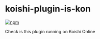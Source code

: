 # koishi-plugin-is-kon

[![npm](https://img.shields.io/npm/v/koishi-plugin-is-kon?style=flat-square)](https://www.npmjs.com/package/koishi-plugin-is-kon)

Check is this plugin running on Koishi Online
